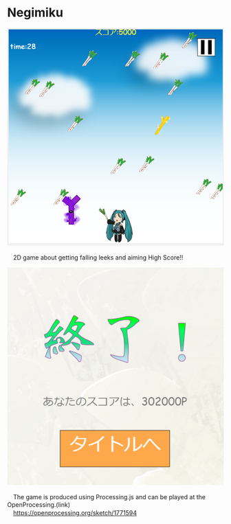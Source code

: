 # Negimiku  
![Preview](https://github.com/toro-video/Negimiku/blob/img/Preview.png)  

　2D game about getting falling leeks and aiming High Score!!  

![Result](https://github.com/toro-video/Negimiku/blob/img/Result.png)  

　The game is produced using Processing.js and can be played at the OpenProcessing.(link)  
　https://openprocessing.org/sketch/1771594
